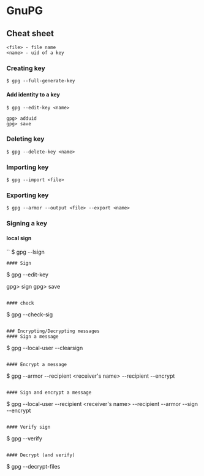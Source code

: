 # GnuPG

## Cheat sheet
```
<file> - file name
<name> - uid of a key
```

### Creating key
```
$ gpg --full-generate-key
```

#### Add identity to a key
```
$ gpg --edit-key <name>

gpg> adduid
gpg> save
```

### Deleting key
```
$ gpg --delete-key <name>
```

### Importing key
```
$ gpg --import <file>
```

### Exporting key
```
$ gpg --armor --output <file> --export <name>
```
### Signing a key
#### local sign
``
$ gpg --lsign <name>
```
#### Sign
```
$ gpg --edit-key <name>

gpg> sign
gpg> save
```

#### check
```
$ gpg --check-sig <name>

```

### Encrypting/Decrypting messages
#### Sign a message
```
$ gpg --local-user <name> --clearsign <file>
```

#### Encrypt a message
```
$ gpg --armor --recipient <receiver's name> --recipient <your name>
       --encrypt <file>
```

#### Sign and encrypt a message
```
$ gpg --local-user <your name> --recipient <receiver's name>
       --recipient <your name> --armor --sign --encrypt <file>
```

#### Verify sign
```
$ gpg --verify <file>
```

#### Decrypt (and verify)
```
$ gpg --decrypt-files <file>
```

